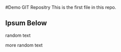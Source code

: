 #Demo GIT Repositry
This is the first file in this repo.

## Ipsum Below

random text

more random text